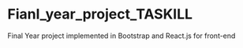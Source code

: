 # Fianl_year_project_TASKILL
Final Year project implemented in Bootstrap and React.js for front-end
